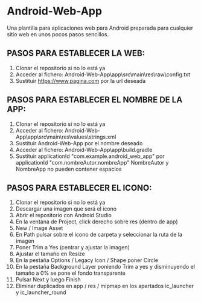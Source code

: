 # Android-Web-App
Una plantilla para aplicaciones web para Android preparada para cualquier sitio web en unos pocos pasos sencillos.

## PASOS PARA ESTABLECER LA WEB:
1. Clonar el repositorio si no lo está ya
2. Acceder al fichero: Android-Web-App\app\src\main\res\raw\config.txt
3. Sustituir https://www.pagina.com por la url deseada

## PASOS PARA ESTABLECER EL NOMBRE DE LA APP:
1. Clonar el repositorio si no lo está ya
2. Acceder al fichero: Android-Web-App\app\src\main\res\values\strings.xml
3. Sustituir Android-Web-App por el nombre deseado
4. Acceder al fichero: Android-Web-App\app\build.gradle
5. Sustituir applicationId "com.example.android_web_app" por applicationId "com.nombreAutor.nombreApp" NombreAutor y NombreApp no pueden contener espacios

## PASOS PARA ESTABLECER EL ICONO:
1. Clonar el repositorio si no lo está ya
2. Descargar una imagen que será el icono
3. Abrir el repositorio con Android Studio
4. En la ventana de Project, click derecho sobre res (dentro de app)
5. New / Image Asset
6. En Path pulsar sobre el icono de carpeta y seleccionar la ruta de la imagen
7. Poner Trim a Yes (centrar y ajustar la imagen)
8. Ajustar el tamaño en Resize
9. En la pestaña Options / Legacy Icon / Shape poner Circle
10. En la pestaña Background Layer poniendo Trim a yes y disminuyendo el tamaño a 0% se pone el fondo transparente
11. Pulsar Next y luego Finish
12. Eliminar duplicados en app / res / mipmap en los apartados ic_launcher y ic_launcher_round
